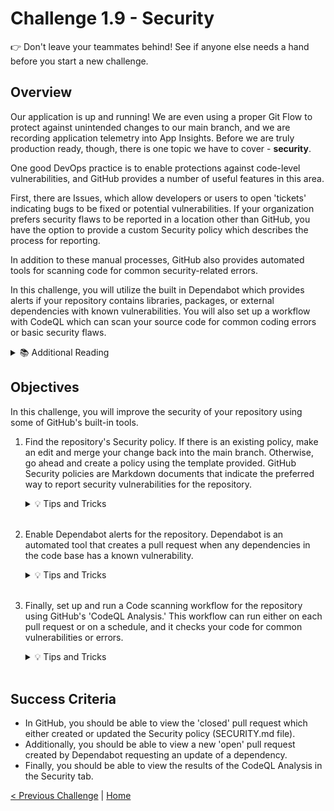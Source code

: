 # Challenge 1.9 - Security

👉 Don't leave your teammates behind! See if anyone else needs a hand before you start a new challenge.

## Overview

Our application is up and running! We are even using a proper Git Flow to protect against unintended changes to our main branch, and we are recording application telemetry into App Insights. Before we are truly production ready, though, there is one topic we have to cover - **security**. 

One good DevOps practice is to enable protections against code-level vulnerabilities, and GitHub provides a number of useful features in this area. 

First, there are Issues, which allow developers or users to open 'tickets' indicating bugs to be fixed or potential vulnerabilities. If your organization prefers security flaws to be reported in a location other than GitHub, you have the option to provide a custom Security policy which describes the process for reporting. 

In addition to these manual processes, GitHub also provides automated tools for scanning code for common security-related errors. 

In this challenge, you will utilize the built in Dependabot which provides alerts if your repository contains libraries, packages, or external dependencies with known vulnerabilities. You will also set up a workflow with CodeQL which can scan your source code for common coding errors or basic security flaws.

<details>
<summary>📚 Additional Reading</summary>
<ul>
<li>Learn more about adding a security policy to your repository <a href="https://docs.github.com/en/github/managing-security-vulnerabilities/adding-a-security-policy-to-your-repository">here</a></li>
<li>Learn more about Dependabot and vulnerable dependencies <a href="https://docs.github.com/en/github/managing-security-vulnerabilities/managing-vulnerabilities-in-your-projects-dependencies">here</a></li>
<li>Learn more about automated code scanning and understanding results <a href="https://docs.github.com/en/github/finding-security-vulnerabilities-and-errors-in-your-code">here</a></li>
</ul>
</details>

## Objectives

In this challenge, you will improve the security of your repository using some of GitHub's built-in tools. 

1. Find the repository's Security policy. If there is an existing policy, make an edit and merge your change back into the main branch. Otherwise, go ahead and create a policy using the template provided. GitHub Security policies are Markdown documents that indicate the preferred way to report security vulnerabilities for the repository. 

    <details>
    <summary>💡 Tips and Tricks</summary>
    <ul>
        <li>If you are stuck, check out the 'Security' tab of your repository on GitHub.</li>
    </ul>
    </details>
    <br>

2. Enable Dependabot alerts for the repository. Dependabot is an automated tool that creates a pull request when any dependencies in the code base has a known vulnerability. 

    <details>
    <summary>💡 Tips and Tricks</summary>
    To Setup Dependabot
    <ol>
    <li>In your repo select "Settings"</li>
    <li>On the left hand side, select "Code security and analysis"</li>
    <li>Select "Enable" on "Dependabot alerts" and "Dependabot security updates"</li>
    </ol>
    </details>
    <br>

3. Finally, set up and run a Code scanning workflow for the repository using GitHub's 'CodeQL Analysis.' This workflow can run either on each pull request or on a schedule, and it checks your code for common vulnerabilities or errors. 

    <details>
    <summary>💡 Tips and Tricks</summary>
    To Enable CodeQL
    <ol>
    <li>In your repo select "Settings"</li>
    <li>On the left hand side, select "Code security and analysis"</li>
    <li>Select "Set up" on "Code scanning"</li>
    <li>On the new page, select "Configure CodeQL Alerts"</li>
    <li>It will give you a default template which you can modify</a></li>
    </ol>
    </details>
    <br>

## Success Criteria

- In GitHub, you should be able to view the 'closed' pull request which either created or updated the Security policy (SECURITY.md file). 
- Additionally, you should be able to view a new 'open' pull request created by Dependabot requesting an update of a dependency. 
- Finally, you should be able to view the results of the CodeQL Analysis in the Security tab. 


[< Previous Challenge](../1.8/readme.md) | [Home]([../readme.md](https://github.com/waynehoggett/AzureHackathons/tree/main/2%20-%20DevOps%20with%20GitHub))


